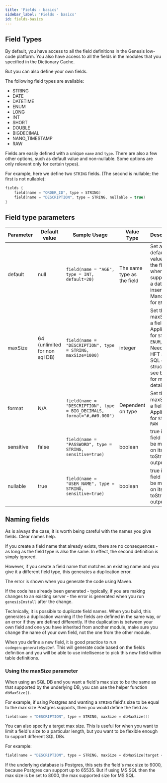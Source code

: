 ```yaml
---
title: 'Fields - basics'
sidebar_label: 'Fields - basics'
id: fields-basics
---
```


## Field Types

By default, you have access to all the field definitions in the Genesis low-code platform. You also have access to all the fields in the modules that you specified in the Dictionary Cache.

But you can also define your own fields.

The following field types are available:

* STRING
* DATE
* DATETIME
* ENUM
* LONG
* INT
* SHORT
* DOUBLE
* BIGDECIMAL
* NANO_TIMESTAMP
* RAW

Fields are easily defined with a unique `name` and `type`. There are also a few other options, such as default value and non-nullable. Some options are only relevant only for certain types).

For example, here we define two `STRING` fields. (The second is nullable; the first is not nullable):

```kotlin
fields {
    field(name = "ORDER_ID", type = STRING)
    field(name = "DESCRIPTION", type = STRING, nullable = true)
}
```
## Field type parameters

| Parameter | Default value | Sample Usage | Value Type | Description |
|---|---|---|---|---|
| default | null | `field(name = "AGE", type = INT, default=20)` | The same type as the field | Set a default value for the field where not supplied on a database insert. Mandatory for `ENUM` |
| maxSize | 64 (unlimited for non sql DB) | `field(name = "DESCRIPTION", type = STRING, maxSize=1000)` | integer | Set the maxSize of a field. Applicable for `STRING`, `ENUM`, `RAW`. Needed for HFT and SQL data structures. see below for more details |
| format | N/A | `field(name = "DESCRIPTION", type = BIG_DECIMALS, format="#,##0.000")` | Dependent on type | Set the maxSize of a field. Applicable for `STRING`, `RAW`  |
| sensitive | false | `field(name = "PASSWORD", type = STRING, sensitive=true)` | boolean | true if the field should be masked on its toString() output  |
| nullable | true | `field(name = "USER_NAME", type = STRING, sensitive=true)` | boolean | true if the field should be masked on its toString() output  |

## Naming fields

As is always the case, it is worth being careful with the names you give fields. Clear names help.

If you create a field name that already exists, there are no consequences - as long as the field type is also the same. In effect, the second definition is simply ignored.

However, if you create a field name that matches an existing name and you give it a different field type, this generates a duplication error.

The error is shown when you generate the code using Maven.

If the code has already been generated - typically, if you are making changes to an existing server - the error is generated when you run `genesisInstall` after the change.

Technically, it is possible to duplicate field names. When you build, this generates a duplication warning if the fields are defined in the same way, or an error if they are defined differently. If the duplication is between your own field and one you have inherited from another module, make sure you change the name of your own field, not the one from the other module.

When you define a new field, it is good practice to run `codegen:generateSysDef`. This will generate code based on the fields definition and you will be able to use intellisense to pick this new field within table definitions.

### Using the maxSize parameter
When using an SQL DB and you want a field's max size to be the same as that supported by the underlying DB, you can use the helper function `dbMaxSize()`.

For example, if using Postgres and wanting a `STRING` field's size to be equal to the max size Postgres supports, then you would define the field as:
```kotlin
field(name = "DESCRIPTION", type = STRING, maxSize = dbMaxSize())
```

You can also specify a target max size. This is useful for when you want to limit a field's size to a particular length, but you want to be flexible enough to support different SQL DBs.

For example:
```kotlin
field(name = "DESCRIPTION", type = STRING, maxSize = dbMaxSize(target = 9000))
```
If the underlying database is Postgres, this sets the field's max size to 9000, because Postgres can support up to 65535. But if using MS SQL then the max size is be set to 8000, the max supported size for MS SQL.
